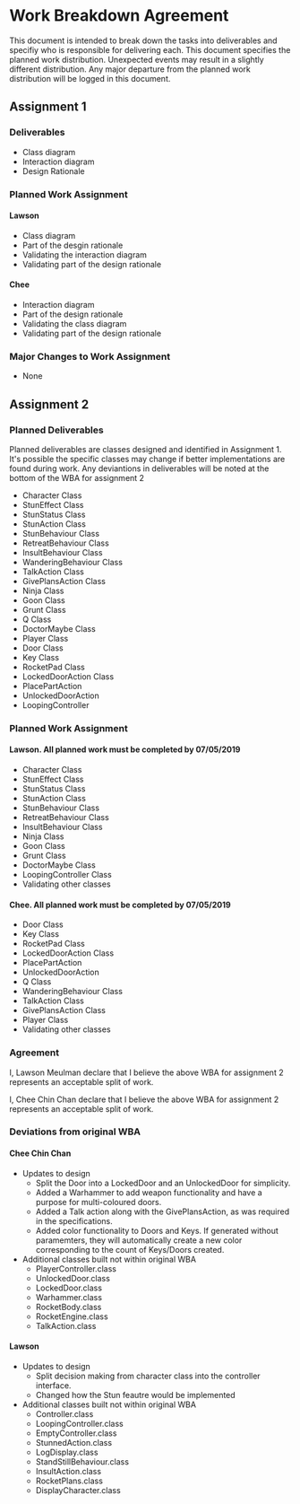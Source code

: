 # Work Breakdown Agreement
This document is intended to break down the tasks into deliverables and specifiy who is responsible for delivering each. This document specifies the planned work distribution.
Unexpected events may result in a slightly different distribution. Any major departure from the planned work distribution will be logged in this document.
## Assignment 1
### Deliverables
* Class diagram
* Interaction diagram
* Design Rationale
### Planned Work Assignment
#### Lawson
* Class diagram
* Part of the desgin rationale
* Validating the interaction diagram
* Validating part of the design rationale

#### Chee
* Interaction diagram
* Part of the design rationale
* Validating the class diagram
* Validating part of the design rationale

### Major Changes to Work Assignment
* None

## Assignment 2
### Planned Deliverables
Planned deliverables are classes designed and identified in Assignment 1. It's possible the specific classes may change if better implementations are found during work. Any deviantions in deliverables will be noted at the bottom of the WBA for assignment 2
* Character Class
* StunEffect Class
* StunStatus Class
* StunAction Class
* StunBehaviour Class
* RetreatBehaviour Class
* InsultBehaviour Class
* WanderingBehaviour Class
* TalkAction Class
* GivePlansAction Class
* Ninja Class
* Goon Class
* Grunt Class
* Q Class
* DoctorMaybe Class
* Player Class
* Door Class
* Key Class
* RocketPad Class
* LockedDoorAction Class
* PlacePartAction
* UnlockedDoorAction
* LoopingController

### Planned Work Assignment
#### Lawson. All planned work must be completed by 07/05/2019
* Character Class
* StunEffect Class
* StunStatus Class
* StunAction Class
* StunBehaviour Class
* RetreatBehaviour Class
* InsultBehaviour Class
* Ninja Class
* Goon Class
* Grunt Class
* DoctorMaybe Class
* LoopingController Class
* Validating other classes

#### Chee. All planned work must be completed by 07/05/2019
* Door Class
* Key Class
* RocketPad Class
* LockedDoorAction Class
* PlacePartAction
* UnlockedDoorAction
* Q Class
* WanderingBehaviour Class
* TalkAction Class
* GivePlansAction Class
* Player Class
* Validating other classes


### Agreement
I, Lawson Meulman declare that I believe the above WBA for assignment 2 represents an acceptable split of work.

I, Chee Chin Chan declare that I believe the above WBA for assignment 2 represents an acceptable split of work.

### Deviations from original WBA
#### Chee Chin Chan
* Updates to design
    * Split the Door into a LockedDoor and an UnlockedDoor for simplicity.
    * Added a Warhammer to add weapon functionality and have a purpose for multi-coloured doors.
    * Added a Talk action along with the GivePlansAction, as was required in the specifications.
    * Added color functionality to Doors and Keys. If generated without paramemters, they will automatically create a new color corresponding to the count of Keys/Doors created.
* Additional classes built not within original WBA
    * PlayerController.class
    * UnlockedDoor.class
    * LockedDoor.class
    * Warhammer.class
    * RocketBody.class
    * RocketEngine.class
    * TalkAction.class


#### Lawson
* Updates to design
    * Split decision making from character class into the controller interface.
    * Changed how the Stun feautre would be implemented
* Additional classes built not within original WBA
    * Controller.class
    * LoopingController.class
    * EmptyController.class
    * StunnedAction.class
    * LogDisplay.class
    * StandStillBehaviour.class
    * InsultAction.class
    * RocketPlans.class
    * DisplayCharacter.class